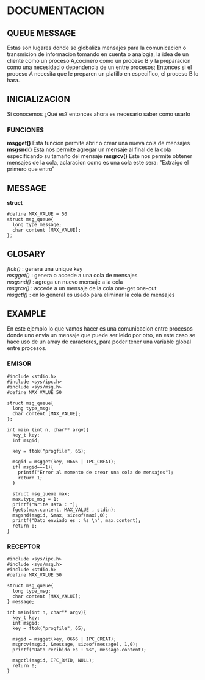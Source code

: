 # DOCUMENTACION
## QUEUE MESSAGE
Estas son lugares donde se globaliza mensajes
para la comunicacion o transmicion de informacion
tomando en cuenta o analogia, la idea de un cliente
como un proceso A,cocinero como un proceso B y la
preparacion como una necesidad o dependencia de un
entre procesos;
Entonces si el proceso A necesita que le preparen
un platillo en especifico, el proceso B lo hara.

## INICIALIZACION
Si conocemos ¿Qué es? entonces ahora es necesario saber como usarlo
### FUNCIONES
**msgget()**
Esta funcion permite abrir o crear una nueva cola de mensajes
**msgsnd()**
Esta nos permite agregar un mensaje al final de la cola
especificando su tamaño del mensaje 
**msgrcv()**
Este nos permite obtener mensajes de la cola, aclaracion como es una cola
este sera: "Extraigo el primero que entro"
## MESSAGE
**struct**
```
#define MAX_VALUE = 50
struct msg_queue{
  long type_message;
  char content [MAX_VALUE];
};
```
## GLOSARY
*ftok()* : genera una unique key  
*msgget()* : genera o accede a una cola de mensajes  
*msgsnd()* : agrega un nuevo mensaje a la cola  
*msgrcv()* : accede a un mensaje de la cola one-get one-out  
*msgctl()* : en lo general es usado para eliminar la cola de mensajes
## EXAMPLE
En este ejemplo lo que vamos hacer es una comunicacion entre procesos
donde uno envia un mensaje que puede ser leido por otro, en este caso 
se hace uso de un array de caracteres, para poder tener una variable 
global entre procesos.
### EMISOR
```
#include <stdio.h>
#include <sys/ipc.h>
#include <sys/msg.h>
#define MAX_VALUE 50

struct msg_queue{
  long type_msg;
  char content [MAX_VALUE];
};

int main (int n, char** argv){
  key_t key;
  int msgid;

  key = ftok("progfile", 65);

  msgid = msgget(key, 0666 | IPC_CREAT);
  if( msgid==-1){
    printf("Error al momento de crear una cola de mensajes");
    return 1;
  }
  
  struct msg_queue max;
  max.type_msg = 1;
  printf("Write Data : ");
  fgets(max.content, MAX_VALUE , stdin);
  msgsnd(msgid, &max, sizeof(max),0);
  printf("Dato enviado es : %s \n", max.content);
  return 0;
}  
```
### RECEPTOR
```
#include <sys/ipc.h>
#include <sys/msg.h>
#include <stdio.h>
#define MAX_VALUE 50

struct msg_queue{
  long type_msg;
  char content [MAX_VALUE];
} message;

int main(int n, char** argv){
  key_t key;
  int msgid;
  key = ftok("progfile", 65);

  msgid = msgget(key, 0666 | IPC_CREAT);
  msgrcv(msgid, &message, sizeof(message), 1,0);
  printf("Dato recibido es : %s", message.content);

  msgctl(msgid, IPC_RMID, NULL);
  return 0;
}
```
